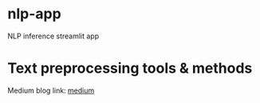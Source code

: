# nlp-app
NLP inference streamlit app

# Text preprocessing tools & methods

Medium blog link:
[medium](https://medium.com/@chisomorika/text-preprocessing-in-natural-language-processing-d53f56ada5d8)
